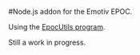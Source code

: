#Node.js addon for the Emotiv EPOC.

Using the [EpocUtils program](https://github.com/stephaneAG/epocutils).

Still a work in progress.